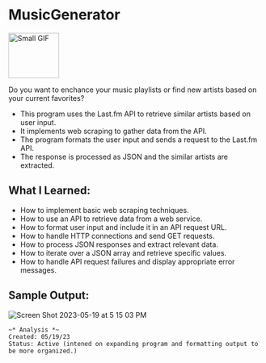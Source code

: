 # MusicGenerator

  <img src="https://github.com/efloresz/MusicGenerator/assets/110843762/b6de0b3f-bfa7-48f0-8ce7-19d7ff02a0ee" alt="Small GIF" style="width: 100px; height: 90px;">


Do you want to enchance your music playlists or find new artists based on your current favorites?


* This program uses the Last.fm API to retrieve similar artists based on user input.
* It implements web scraping to gather data from the API.
* The program formats the user input and sends a request to the Last.fm API.
* The response is processed as JSON and the similar artists are extracted.

## What I Learned: 
* How to implement basic web scraping techniques.
* How to use an API to retrieve data from a web service.
* How to format user input and include it in an API request URL.
* How to handle HTTP connections and send GET requests.
* How to process JSON responses and extract relevant data.
* How to iterate over a JSON array and retrieve specific values.
* How to handle API request failures and display appropriate error messages.
## Sample Output: 
![Screen Shot 2023-05-19 at 5 15 03 PM](https://github.com/efloresz/MusicGenerator/assets/110843762/e4f0c4c1-11d7-4fbc-801c-80f91b771fae)

```
~* Analysis *~
Created: 05/19/23
Status: Active (intened on expanding program and formatting output to be more organized.)
